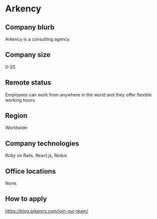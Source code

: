 # Arkency

## Company blurb

Arkency is a consulting agency.

## Company size

0-20.

## Remote status

Employees can work from anywhere in the world and they offer flexible working hours.

## Region

Worldwide

## Company technologies

Ruby on Rails, React.js, Redux

## Office locations

None.

## How to apply

https://blog.arkency.com/join-our-team/
